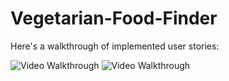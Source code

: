 # Vegetarian-Food-Finder 
Here's a walkthrough of implemented user stories:

<img src='https://media.giphy.com/media/X1kYUC8GVWnWQuEn12/giphy.gif' title='Video Walkthrough' width='' alt='Video Walkthrough' />

<img src='https://media.giphy.com/media/ioutWvD84m15W1Cb1K/giphy.gif' title='Video Walkthrough' width='' alt='Video Walkthrough' />
